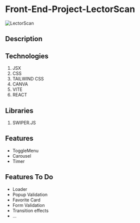 # Front-End-Project-LectorScan
![LectorScan](https://github.com/GMKRAKEN23/Front-End-Project-LectorScan/assets/149949090/85500518-9db7-4169-b115-dae9f8ab502b)

## Description 


## Technologies
1. JSX
2. CSS
3. TAILWIND CSS
4. CANVA
5. VITE
6. REACT

## Libraries
1. SWIPER.JS

## Features 
- ToggleMenu
- Carousel
- Timer

## Features To Do
- Loader
- Popup Validation
- Favorite Card
- Form Validation
- Transition effects
- ...
